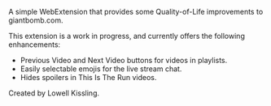 A simple WebExtension that provides some Quality-of-Life improvements to giantbomb.com.

This extension is a work in progress, and currently offers the following enhancements:
- Previous Video and Next Video buttons for videos in playlists.
- Easily selectable emojis for the live stream chat.
- Hides spoilers in This Is The Run videos.

Created by Lowell Kissling.
